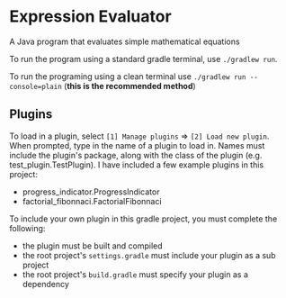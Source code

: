 # Expression Evaluator
A Java program that evaluates simple mathematical equations

To run the program using a standard gradle terminal, use `./gradlew run`.

To run the programing using a clean terminal use `./gradlew run --console=plain` (**this is the recommended method**)

## Plugins
To load in a plugin, select `[1] Manage plugins` => `[2] Load new plugin`. When prompted, type in the name of a plugin to load in. Names must include the plugin's package, along with the class of the plugin (e.g. test_plugin.TestPlugin). I have included a few example plugins in this project:
- progress_indicator.ProgressIndicator 
- factorial_fibonnaci.FactorialFibonnaci

To include your own plugin in this gradle project, you must complete the following:
- the plugin must be built and compiled
- the root project's `settings.gradle` must include your plugin as a sub project
- the root project's `build.gradle` must specify your plugin as a dependency